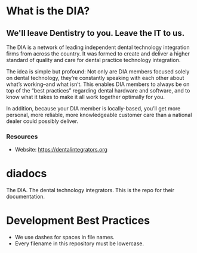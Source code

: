 # What is the DIA?
## We'll leave Dentistry to you. Leave the IT to us.
The DIA is a network of leading independent dental technology integration firms from across the country.  It was formed to create and deliver a higher standard of quality and care for dental practice technology integration.

The idea is simple but profound: Not only are DIA members focused solely on dental technology, they’re constantly speaking with each other about what’s working–and what isn’t. This enables DIA members to always be on top of the “best practices” regarding dental hardware and software, and to know what it takes to make it all work together optimally for you.

In addition, because your DIA member is locally-based, you’ll get more personal, more reliable, more knowledgeable customer care than a national dealer could possibly deliver.

### Resources
- Website: https://dentalintegrators.org

# diadocs
The DIA. The dental technology integrators. This is the repo for their documentation.

# Development Best Practices
- We use dashes for spaces in file names.
- Every filename in this repository must be lowercase.
